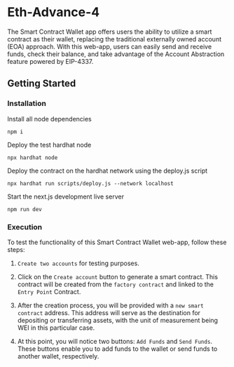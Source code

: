 # Eth-Advance-4

The Smart Contract Wallet app offers users the ability to utilize a smart contract as their wallet, replacing the traditional externally owned account (EOA) approach. With this web-app, users can easily send and receive funds, check their balance, and take advantage of the Account Abstraction feature powered by EIP-4337.

## Getting Started

### Installation

Install all node dependencies

```
npm i
```

Deploy the test hardhat node

```
npx hardhat node
```

Deploy the contract on the hardhat network using the deploy.js script

```
npx hardhat run scripts/deploy.js --network localhost
```

Start the next.js development live server

```
npm run dev
```

### Execution

To test the functionality of this Smart Contract Wallet web-app, follow these steps:

1. `Create two accounts` for testing purposes.

2. Click on the `Create account` button to generate a smart contract. This contract will be created from the `factory contract` and linked to the `Entry Point` Contract.

3. After the creation process, you will be provided with a `new smart contract` address. This address will serve as the destination for depositing or transferring assets, with the unit of measurement being WEI in this particular case.

4. At this point, you will notice two buttons: `Add Funds` and `Send Funds`. These buttons enable you to add funds to the wallet or send funds to another wallet, respectively.
